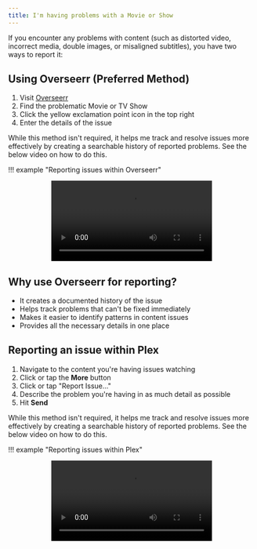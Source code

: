```yaml
---
title: I'm having problems with a Movie or Show
---
```


If you encounter any problems with content (such as distorted video, incorrect media, double images, or misaligned subtitles), you have two ways to report it:

## Using Overseerr (Preferred Method)

   1. Visit [Overseerr](https://overseerr.bitpushr.net)
   2. Find the problematic Movie or TV Show
   3. Click the yellow exclamation point icon in the top right
   4. Enter the details of the issue

   While this method isn't required, it helps me track and resolve issues more effectively by creating a searchable history of reported problems. See the below video on how to do this.

!!! example "Reporting issues within Overseerr"
    <center><video style="width:65%" controls="true" alt="type:video">
        <source src="../../assets/video/overseerr-reporting-issues.webm" type="video/webm">
    </video></center>

## Why use Overseerr for reporting?

- It creates a documented history of the issue
- Helps track problems that can't be fixed immediately
- Makes it easier to identify patterns in content issues
- Provides all the necessary details in one place

## Reporting an issue within Plex

   1. Navigate to the content you're having issues watching
   2. Click or tap the **More** button
   3. Click or tap "Report Issue..."
   4. Describe the problem you're having in as much detail as possible
   5. Hit **Send**

   While this method isn't required, it helps me track and resolve issues more effectively by creating a searchable history of reported problems. See the below video on how to do this.

!!! example "Reporting issues within Plex"
    <center><video style="width:65%" controls="true" alt="type:video">
        <source src="../../assets/video/plex-reporting-issues.webm" type="video/webm">
    </video></center>
